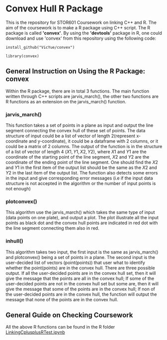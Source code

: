 # Convex Hull R Package
This is the repository for STOR601 Coursework on linking C++ and R. The aim of the coursework is to make a R package using C++ script. The R package is called **'convex'**. By using the **'devtools'** package in R, one could download and use 'convex' from this repository using the following code:
```
install_github("VicYue/convex")

library(convex)
```

## General Instruction on Using the R Package: convex
Within the R package, there are in total 3 functions. The main function written through C++ scripts are jarvis_march(), the other two functions are R functions as an extension on the jarvis_march() function.

### jarvis_march()
This function takes a set of points in a plane as input and output the line segment connecting the convex hull of these set of points. The data structure of input could be a list of vector of length 2(represent x-coordinate and y-coordinate), it could be a dataframe with 2 columns, or it could be a matrix of 2 columns. The output of the function is in the structure of a list of vector of length 4 $(X1,Y1,X2,Y2)$, where $X1$ and $Y1$ are the coordinate of the starting point of the line segment, $X2$ and $Y2$ are the coordinate of the ending point of the line segment. One should find the $X2$ and $Y1$ in the first item of the output list should be the same as the $X2$ and $Y2$ in the last item of the output list. The function also detects some errors in the input and give corresponding error messages (i.e if the input data structure is not accepted in the algorithm or the number of input points is not enough)

### plotconvex()
This algorithm use the jarvis_march() which takes the same type of input (data points on one plate), and output a plot. The plot illustrate all the input points as black dot and the convex hull points are indicated in red dot with the line segment connecting them also in red. 


### inhull()
This algorithm takes two input, the first input is the same as jarvis_march() and plotconvex() being a set of points in a plane. The second input is the user-decided list of vectors (point(points)) that user what to identify whether the point(points) are in the convex hull. There are three possible output. If all the user-decided points are in the convex hull set, then it will give the message that the points are all in the convex hull; If some of the user-decided points are not in the convex hull set but some are, then it will give the message that some of the points are in the convex hull; If non of the user-decided points are in the convex hull, the function will output the message that none of the points are in the convex hull.

## General Guide on Checking Coursework
All the above R functions can be found in the R folder
[LinkingCplusplusRTest.ipynb](LinkingCplusplusRTest.ipynb)
